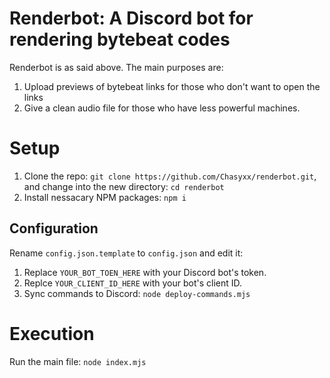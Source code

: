 # Renderbot: A Discord bot for rendering bytebeat codes

Renderbot is as said above. The main purposes are:

1. Upload previews of bytebeat links for those who don't want to open the links
2. Give a clean audio file for those who have less powerful machines.

# Setup
1. Clone the repo: `git clone https://github.com/Chasyxx/renderbot.git`, and change into the new directory: `cd renderbot`
2. Install nessacary NPM packages: `npm i`

## Configuration
Rename `config.json.template` to `config.json` and edit it:
1. Replace `YOUR_BOT_TOEN_HERE` with your Discord bot's token.
2. Replce `YOUR_CLIENT_ID_HERE` with your bot's client ID.
3. Sync commands to Discord: `node deploy-commands.mjs`

# Execution
Run the main file: `node index.mjs`
